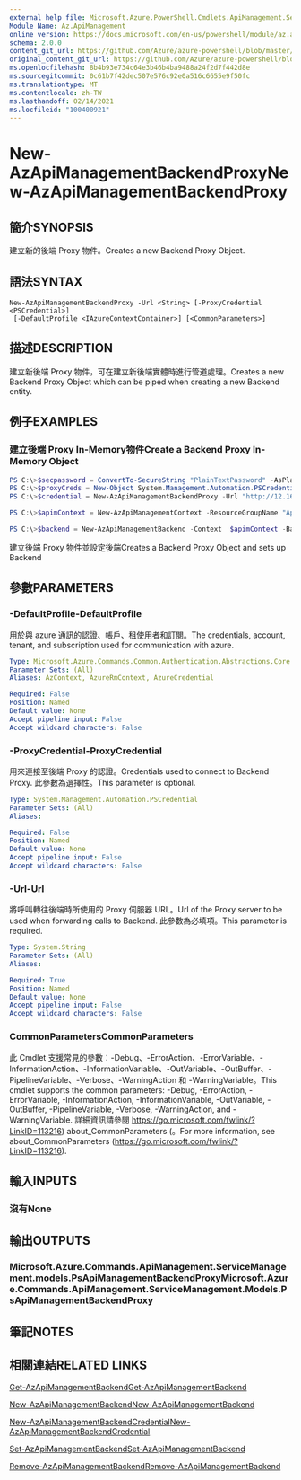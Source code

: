```yaml
---
external help file: Microsoft.Azure.PowerShell.Cmdlets.ApiManagement.ServiceManagement.dll-Help.xml
Module Name: Az.ApiManagement
online version: https://docs.microsoft.com/en-us/powershell/module/az.apimanagement/new-azapimanagementbackendproxy
schema: 2.0.0
content_git_url: https://github.com/Azure/azure-powershell/blob/master/src/ApiManagement/ApiManagement/help/New-AzApiManagementBackendProxy.md
original_content_git_url: https://github.com/Azure/azure-powershell/blob/master/src/ApiManagement/ApiManagement/help/New-AzApiManagementBackendProxy.md
ms.openlocfilehash: 8b4b93e734c64e3b46b4ba9488a24f2d7f442d8e
ms.sourcegitcommit: 0c61b7f42dec507e576c92e0a516c6655e9f50fc
ms.translationtype: MT
ms.contentlocale: zh-TW
ms.lasthandoff: 02/14/2021
ms.locfileid: "100400921"
---
```

# <span data-ttu-id="f1c1f-101">New-AzApiManagementBackendProxy</span><span class="sxs-lookup"><span data-stu-id="f1c1f-101">New-AzApiManagementBackendProxy</span></span>

## <span data-ttu-id="f1c1f-102">簡介</span><span class="sxs-lookup"><span data-stu-id="f1c1f-102">SYNOPSIS</span></span>
<span data-ttu-id="f1c1f-103">建立新的後端 Proxy 物件。</span><span class="sxs-lookup"><span data-stu-id="f1c1f-103">Creates a new Backend Proxy Object.</span></span>

## <span data-ttu-id="f1c1f-104">語法</span><span class="sxs-lookup"><span data-stu-id="f1c1f-104">SYNTAX</span></span>

```
New-AzApiManagementBackendProxy -Url <String> [-ProxyCredential <PSCredential>]
 [-DefaultProfile <IAzureContextContainer>] [<CommonParameters>]
```

## <span data-ttu-id="f1c1f-105">描述</span><span class="sxs-lookup"><span data-stu-id="f1c1f-105">DESCRIPTION</span></span>
<span data-ttu-id="f1c1f-106">建立新後端 Proxy 物件，可在建立新後端實體時進行管道處理。</span><span class="sxs-lookup"><span data-stu-id="f1c1f-106">Creates a new Backend Proxy Object which can be piped when creating a new Backend entity.</span></span>

## <span data-ttu-id="f1c1f-107">例子</span><span class="sxs-lookup"><span data-stu-id="f1c1f-107">EXAMPLES</span></span>

### <span data-ttu-id="f1c1f-108">建立後端 Proxy In-Memory物件</span><span class="sxs-lookup"><span data-stu-id="f1c1f-108">Create a Backend Proxy In-Memory Object</span></span>
```powershell
PS C:\>$secpassword = ConvertTo-SecureString "PlainTextPassword" -AsPlainText -Force
PS C:\>$proxyCreds = New-Object System.Management.Automation.PSCredential ("foo", $secpassword)
PS C:\>$credential = New-AzApiManagementBackendProxy -Url "http://12.168.1.1:8080" -ProxyCredential $proxyCreds

PS C:\>$apimContext = New-AzApiManagementContext -ResourceGroupName "Api-Default-WestUS" -ServiceName "contoso"

PS C:\>$backend = New-AzApiManagementBackend -Context  $apimContext -BackendId 123 -Url 'https://contoso.com/awesomeapi' -Protocol http -Title "first backend" -SkipCertificateChainValidation $true -Proxy $credential -Description "backend with proxy server"
```

<span data-ttu-id="f1c1f-109">建立後端 Proxy 物件並設定後端</span><span class="sxs-lookup"><span data-stu-id="f1c1f-109">Creates a Backend Proxy Object and sets up Backend</span></span>

## <span data-ttu-id="f1c1f-110">參數</span><span class="sxs-lookup"><span data-stu-id="f1c1f-110">PARAMETERS</span></span>

### <span data-ttu-id="f1c1f-111">-DefaultProfile</span><span class="sxs-lookup"><span data-stu-id="f1c1f-111">-DefaultProfile</span></span>
<span data-ttu-id="f1c1f-112">用於與 azure 通訊的認證、帳戶、租使用者和訂閱。</span><span class="sxs-lookup"><span data-stu-id="f1c1f-112">The credentials, account, tenant, and subscription used for communication with azure.</span></span>

```yaml
Type: Microsoft.Azure.Commands.Common.Authentication.Abstractions.Core.IAzureContextContainer
Parameter Sets: (All)
Aliases: AzContext, AzureRmContext, AzureCredential

Required: False
Position: Named
Default value: None
Accept pipeline input: False
Accept wildcard characters: False
```

### <span data-ttu-id="f1c1f-113">-ProxyCredential</span><span class="sxs-lookup"><span data-stu-id="f1c1f-113">-ProxyCredential</span></span>
<span data-ttu-id="f1c1f-114">用來連接至後端 Proxy 的認證。</span><span class="sxs-lookup"><span data-stu-id="f1c1f-114">Credentials used to connect to Backend Proxy.</span></span> <span data-ttu-id="f1c1f-115">此參數為選擇性。</span><span class="sxs-lookup"><span data-stu-id="f1c1f-115">This parameter is optional.</span></span>

```yaml
Type: System.Management.Automation.PSCredential
Parameter Sets: (All)
Aliases:

Required: False
Position: Named
Default value: None
Accept pipeline input: False
Accept wildcard characters: False
```

### <span data-ttu-id="f1c1f-116">-Url</span><span class="sxs-lookup"><span data-stu-id="f1c1f-116">-Url</span></span>
<span data-ttu-id="f1c1f-117">將呼叫轉往後端時所使用的 Proxy 伺服器 URL。</span><span class="sxs-lookup"><span data-stu-id="f1c1f-117">Url of the Proxy server to be used when forwarding calls to Backend.</span></span>
<span data-ttu-id="f1c1f-118">此參數為必填項。</span><span class="sxs-lookup"><span data-stu-id="f1c1f-118">This parameter is required.</span></span>

```yaml
Type: System.String
Parameter Sets: (All)
Aliases:

Required: True
Position: Named
Default value: None
Accept pipeline input: False
Accept wildcard characters: False
```

### <span data-ttu-id="f1c1f-119">CommonParameters</span><span class="sxs-lookup"><span data-stu-id="f1c1f-119">CommonParameters</span></span>
<span data-ttu-id="f1c1f-120">此 Cmdlet 支援常見的參數：-Debug、-ErrorAction、-ErrorVariable、-InformationAction、-InformationVariable、-OutVariable、-OutBuffer、-PipelineVariable、-Verbose、-WarningAction 和 -WarningVariable。</span><span class="sxs-lookup"><span data-stu-id="f1c1f-120">This cmdlet supports the common parameters: -Debug, -ErrorAction, -ErrorVariable, -InformationAction, -InformationVariable, -OutVariable, -OutBuffer, -PipelineVariable, -Verbose, -WarningAction, and -WarningVariable.</span></span> <span data-ttu-id="f1c1f-121">詳細資訊請參閱 https://go.microsoft.com/fwlink/?LinkID=113216) about_CommonParameters (。</span><span class="sxs-lookup"><span data-stu-id="f1c1f-121">For more information, see about_CommonParameters (https://go.microsoft.com/fwlink/?LinkID=113216).</span></span>

## <span data-ttu-id="f1c1f-122">輸入</span><span class="sxs-lookup"><span data-stu-id="f1c1f-122">INPUTS</span></span>

### <span data-ttu-id="f1c1f-123">沒有</span><span class="sxs-lookup"><span data-stu-id="f1c1f-123">None</span></span>

## <span data-ttu-id="f1c1f-124">輸出</span><span class="sxs-lookup"><span data-stu-id="f1c1f-124">OUTPUTS</span></span>

### <span data-ttu-id="f1c1f-125">Microsoft.Azure.Commands.ApiManagement.ServiceManagement.models.PsApiManagementBackendProxy</span><span class="sxs-lookup"><span data-stu-id="f1c1f-125">Microsoft.Azure.Commands.ApiManagement.ServiceManagement.Models.PsApiManagementBackendProxy</span></span>

## <span data-ttu-id="f1c1f-126">筆記</span><span class="sxs-lookup"><span data-stu-id="f1c1f-126">NOTES</span></span>

## <span data-ttu-id="f1c1f-127">相關連結</span><span class="sxs-lookup"><span data-stu-id="f1c1f-127">RELATED LINKS</span></span>

[<span data-ttu-id="f1c1f-128">Get-AzApiManagementBackend</span><span class="sxs-lookup"><span data-stu-id="f1c1f-128">Get-AzApiManagementBackend</span></span>](./Get-AzApiManagementBackend.md)

[<span data-ttu-id="f1c1f-129">New-AzApiManagementBackend</span><span class="sxs-lookup"><span data-stu-id="f1c1f-129">New-AzApiManagementBackend</span></span>](./New-AzApiManagementBackend.md)

[<span data-ttu-id="f1c1f-130">New-AzApiManagementBackendCredential</span><span class="sxs-lookup"><span data-stu-id="f1c1f-130">New-AzApiManagementBackendCredential</span></span>](./New-AzApiManagementBackendCredential.md)

[<span data-ttu-id="f1c1f-131">Set-AzApiManagementBackend</span><span class="sxs-lookup"><span data-stu-id="f1c1f-131">Set-AzApiManagementBackend</span></span>](./Set-AzApiManagementBackend.md)

[<span data-ttu-id="f1c1f-132">Remove-AzApiManagementBackend</span><span class="sxs-lookup"><span data-stu-id="f1c1f-132">Remove-AzApiManagementBackend</span></span>](./Remove-AzApiManagementBackend.md)
